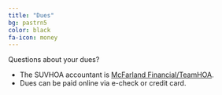 ```yaml
---
title: "Dues"
bg: pastrn5
color: black
fa-icon: money
---
```


Questions about your dues?
- The SUVHOA accountant is [McFarland Financial/TeamHOA](https://teamhoa.com/).
- Dues can be paid online via e-check or credit card.
